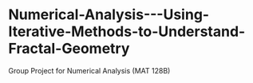 # Numerical-Analysis---Using-Iterative-Methods-to-Understand-Fractal-Geometry
Group Project for Numerical Analysis (MAT 128B)
